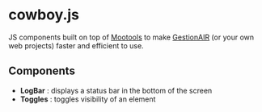 cowboy.js
=========

JS components built on top of [Mootools](http://mootools.net/) to make [GestionAIR](http://www.gestionair.com/) (or your own web projects) faster and efficient to use.

## Components

- **LogBar** : displays a status bar in the bottom of the screen
- **Toggles** : toggles visibility of an element

